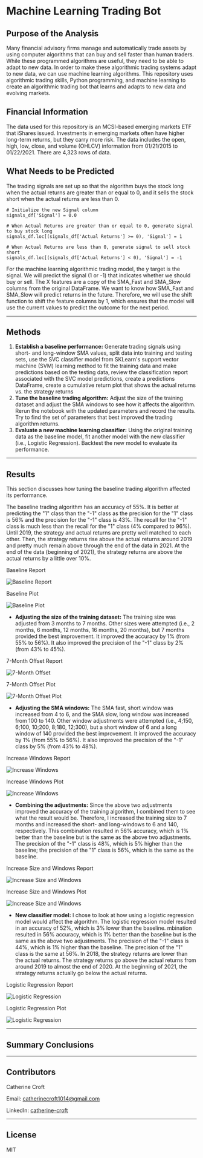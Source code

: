 # Machine Learning Trading Bot

## Purpose of the Analysis
Many financial advisory firms manage and automatically trade assets by using computer algorithms that can buy and sell faster than human traders. While these programmed algorithms are useful, they need to be able to adapt to new data. In order to make these algorithmic trading systems adapt to new data, we can use machine learning algorithms. This repository uses algorithmic trading skills, Python programming, and machine learning to create an algorithmic trading bot that learns and adapts to new data and evolving markets.  

## Financial Information 
The data used for this repository is an MCSI-based emerging markets ETF that iShares issued. Investments in emerging markets often have higher long-term returns, but they carry more risk. The data includes the open, high, low, close, and volume (OHLCV) information from 01/21/2015 to 01/22/2021. There are 4,323 rows of data. 

## What Needs to be Predicted
The trading signals are set up so that the algorithm buys the stock long when the actual returns are greater than or equal to 0, and it sells the stock short when the actual returns are less than 0. 
```
# Initialize the new Signal column
signals_df['Signal'] = 0.0

# When Actual Returns are greater than or equal to 0, generate signal to buy stock long
signals_df.loc[(signals_df['Actual Returns'] >= 0), 'Signal'] = 1

# When Actual Returns are less than 0, generate signal to sell stock short
signals_df.loc[(signals_df['Actual Returns'] < 0), 'Signal'] = -1
```

For the machine learning algorithmic trading model, the y target is the signal. We will predict the signal (1 or -1) that indicates whether we should buy or sell. The X features are a copy of the SMA_Fast and SMA_Slow columns from the original DataFrame. We want to know how SMA_Fast and SMA_Slow will predict returns in the future. Therefore, we will use the shift function to shift the feature columns by 1, which ensures that the model will use the current values to predict the outcome for the next period.

---

## Methods 
1. **Establish a baseline performance:** Generate trading signals using short- and long-window SMA values, split data into training and testing sets, use the SVC classifier model from SKLearn's support vector machine (SVM) learning method to fit the training data and make predictions based on the testing data, review the classification report associated with the SVC model predictions, create a predictions DataFrame, create a cumulative return plot that shows the actual returns vs. the strategy returns
2. **Tune the baseline trading algorithm:** Adjust the size of the training dataset and adjust the SMA windows to see how it affects the algorithm. Rerun the notebook with the updated parameters and record the results. Try to find the  set of parameters that best improved the trading algorithm returns.
3. **Evaluate a new machine learning classifier:** Using the original training data as the baseline model, fit another model with the new classifier (i.e., Logistic Regression). Backtest the new model to evaluate its performance.

---

## Results 
This section discusses how tuning the baseline trading algorithm affected its performance. 

The baseline trading algorithm has an accuracy of 55%. It is better at predicting the "1" class than the "-1" class as the precision for the "1" class is 56% and the precision for the "-1" class is 43%. The recall for the "-1" class is much less than the recall for the "1" class (4% compared to 96%). Until 2019, the strategy and actual returns are pretty well matched to each other. Then, the strategy returns rise above the actual returns around 2019 and pretty much remain above through the end of the data in 2021. At the end of the data (beginning of 2021), the strategy returns are above the actual returns by a little over 10%.  

Baseline Report

![Baseline Report](./Images/baseline_report.png)

Baseline Plot

![Baseline Plot](./Images/baseline_plot.png)

* **Adjusting the size of the training dataset:** The training size was adjusted from 3 months to 7 months. Other sizes were attempted (i.e., 2 months, 6 months, 12 months, 16 months, 20 months), but 7 months provided the best improvement. It improved the accuracy by 1% (from 55% to 56%). It also improved the precision of the "-1" class by 2% (from 43% to 45%).  

7-Month Offset Report

![7-Month Offset](./Images/7_month_report.png)

7-Month Offset Plot

![7-Month Offset Plot](./Images/7_month_plot.png)

* **Adjusting the SMA windows:** The SMA fast, short window was increased from 4 to 6, and the SMA slow, long window was increased from 100 to 140. Other window adjustments were attempted (i.e., 4;150, 6;100, 10;200, 8;180, 12;300), but a short window of 6 and a long window of 140 provided the best improvement. It improved the accuracy by 1% (from 55% to 56%). It also improved the precision of the "-1" class by 5% (from 43% to 48%).

Increase Windows Report

![Increase Windows](./Images/increase_windows_report.png)

Increase Windows Plot

![Increase Windows](./Images/increase_windows_plot.png)

* **Combining the adjustments:** Since the above two adjustments improved the accuracy of the training algorithm, I combined them to see what the result would be. Therefore, I increased the training size to 7 months and increased the short- and long-windows to 6 and 140, respectively. This combination resulted in 56% accuracy, which is 1% better than the baseline but is the same as the above two adjustments. The precision of the "-1" class is 48%, which is 5% higher than the baseline; the precision of the "1" class is 56%, which is the same as the baseline.  

Increase Size and Windows Report

![Increase Size and Windows](./Images/increase_windows_7_month_report.png)

Increase Size and Windows Plot

![Increase Size and Windows](./Images/increase_windows_and_7month_plot.png)

* **New classifier model:** I chose to look at how using a logistic regression model would affect the algorithm. The logistic regression model resulted in an accuracy of 52%, which is 3% lower than the baseline. mbination resulted in 56% accuracy, which is 1% better than the baseline but is the same as the above two adjustments. The precision of the "-1" class is 44%, which is 1% higher than the baseline. The precision of the "1" class is the same at 56%. In 2018, the strategy returns are lower than the actual returns. The strategy returns go above the actual returns from around 2019 to almost the end of 2020. At the beginning of 2021, the strategy returns actually go below the actual returns. 

Logistic Regression Report

![Logistic Regression](./Images/lr_report.png)

Logistic Regression Plot

![Logistic Regression](./Images/logistic_regression_plot2.png)

---

## Summary Conclusions

---

## Contributors 
Catherine Croft

Email: catherinecroft1014@gmail.com

LinkedIn: [catherine-croft](https://www.linkedin.com/in/catherine-croft-4715481aa/)

---

## License 
MIT